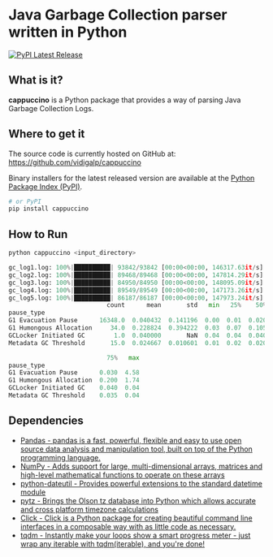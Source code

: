 # Java Garbage Collection parser written in Python
[![PyPI Latest Release](https://img.shields.io/pypi/v/cappucino.svg)](https://pypi.org/project/cappucino/)

## What is it?


**cappuccino** is a Python package that provides a way of parsing Java Garbage Collection Logs.

## Where to get it
The source code is currently hosted on GitHub at:
https://github.com/vidigalp/cappuccino


Binary installers for the latest released version are available at the [Python
Package Index (PyPI)](https://pypi.org/project/cappuccino).

```sh
# or PyPI
pip install cappuccino
```

## How to Run

```python
python cappuccino <input_directory>

gc_log1.log: 100%|██████████| 93842/93842 [00:00<00:00, 146317.63it/s]
gc_log2.log: 100%|██████████| 89468/89468 [00:00<00:00, 147814.29it/s]
gc_log3.log: 100%|██████████| 84950/84950 [00:00<00:00, 148095.09it/s]
gc_log4.log: 100%|██████████| 89549/89549 [00:00<00:00, 147173.26it/s]
gc_log5.log: 100%|██████████| 86187/86187 [00:00<00:00, 147973.24it/s]
                           count      mean       std   min   25%    50%  \
pause_type                                                                
G1 Evacuation Pause      16348.0  0.040432  0.141196  0.00  0.01  0.020   
G1 Humongous Allocation     34.0  0.228824  0.394222  0.03  0.07  0.105   
GCLocker Initiated GC        1.0  0.040000       NaN  0.04  0.04  0.040   
Metadata GC Threshold       15.0  0.024667  0.010601  0.01  0.02  0.020   

                           75%   max  
pause_type                            
G1 Evacuation Pause      0.030  4.58  
G1 Humongous Allocation  0.200  1.74  
GCLocker Initiated GC    0.040  0.04  
Metadata GC Threshold    0.035  0.04  

```

## Dependencies
- [Pandas - pandas is a fast, powerful, flexible and easy to use open source data analysis and manipulation tool, built on top of the Python programming language.](https://pandas.pydata.org)
- [NumPy - Adds support for large, multi-dimensional arrays, matrices and high-level mathematical functions to operate on these arrays](https://www.numpy.org)
- [python-dateutil - Provides powerful extensions to the standard datetime module](https://dateutil.readthedocs.io/en/stable/index.html)
- [pytz - Brings the Olson tz database into Python which allows accurate and cross platform timezone calculations](https://github.com/stub42/pytz)
- [Click - Click is a Python package for creating beautiful command line interfaces in a composable way with as little code as necessary.](https://click.palletsprojects.com/)
- [tqdm - Instantly make your loops show a smart progress meter - just wrap any iterable with tqdm(iterable), and you're done!](https://tqdm.github.io)

